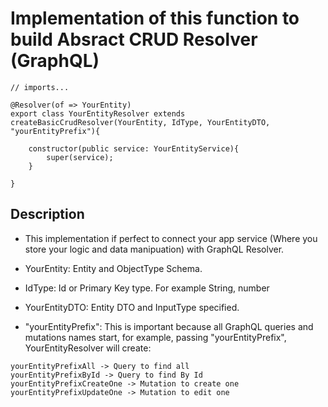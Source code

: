 # Implementation of this function to build Absract CRUD Resolver (GraphQL)
```
// imports...

@Resolver(of => YourEntity)
export class YourEntityResolver extends createBasicCrudResolver(YourEntity, IdType, YourEntityDTO, "yourEntityPrefix"){

    constructor(public service: YourEntityService){
        super(service);
    }

}
```

## Description

- This implementation if perfect to connect your app service (Where you store your logic and data manipuation) with GraphQL Resolver.

- YourEntity: Entity and ObjectType Schema.
- IdType: Id or Primary Key type. For example String, number
- YourEntityDTO: Entity DTO and InputType specified.
- "yourEntityPrefix": This is important because all GraphQL queries and mutations names start, for example, passing "yourEntityPrefix", YourEntityResolver will create:
```
yourEntityPrefixAll -> Query to find all
yourEntityPrefixById -> Query to find By Id
yourEntityPrefixCreateOne -> Mutation to create one
yourEntityPrefixUpdateOne -> Mutation to edit one
```
